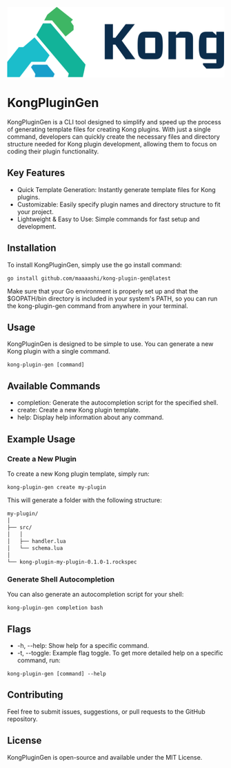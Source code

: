 ![kong](./docs/kong.png)

# KongPluginGen

KongPluginGen is a CLI tool designed to simplify and speed up the process of generating template files for creating Kong plugins. With just a single command, developers can quickly create the necessary files and directory structure needed for Kong plugin development, allowing them to focus on coding their plugin functionality.

## Key Features
- Quick Template Generation: Instantly generate template files for Kong plugins.
- Customizable: Easily specify plugin names and directory structure to fit your project.
- Lightweight & Easy to Use: Simple commands for fast setup and development.

## Installation

To install KongPluginGen, simply use the go install command:

```
go install github.com/maaaashi/kong-plugin-gen@latest
```

Make sure that your Go environment is properly set up and that the $GOPATH/bin directory is included in your system's PATH, so you can run the kong-plugin-gen command from anywhere in your terminal.

## Usage
KongPluginGen is designed to be simple to use. You can generate a new Kong plugin with a single command.

```
kong-plugin-gen [command]
```

## Available Commands
- completion: Generate the autocompletion script for the specified shell.
- create: Create a new Kong plugin template.
- help: Display help information about any command.

## Example Usage

### Create a New Plugin

To create a new Kong plugin template, simply run:

```
kong-plugin-gen create my-plugin
```

This will generate a folder with the following structure:

```
my-plugin/
│
├── src/
│   │
│   ├── handler.lua
│   └── schema.lua
│
└── kong-plugin-my-plugin-0.1.0-1.rockspec
```

### Generate Shell Autocompletion
You can also generate an autocompletion script for your shell:

```
kong-plugin-gen completion bash
```

## Flags

- -h, --help: Show help for a specific command.
- -t, --toggle: Example flag toggle.
To get more detailed help on a specific command, run:

```
kong-plugin-gen [command] --help
```

## Contributing

Feel free to submit issues, suggestions, or pull requests to the GitHub repository.

## License
KongPluginGen is open-source and available under the MIT License.
